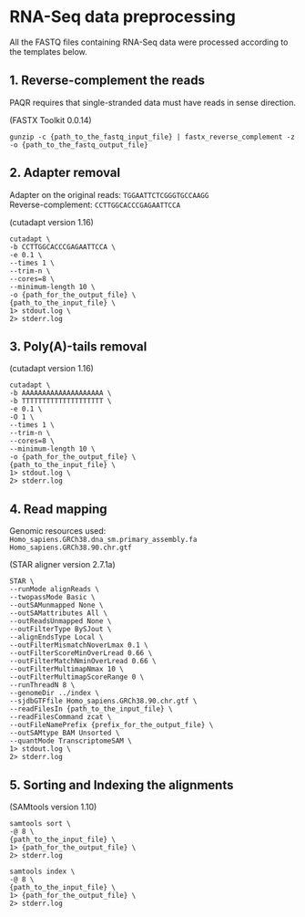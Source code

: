 # RNA-Seq data preprocessing

All the FASTQ files containing RNA-Seq data were processed according to the templates below.

## 1. Reverse-complement the reads

PAQR requires that single-stranded data must have reads in sense direction.

(FASTX Toolkit 0.0.14)

```
gunzip -c {path_to_the_fastq_input_file} | fastx_reverse_complement -z -o {path_to_the_fastq_output_file}
```

## 2. Adapter removal

Adapter on the original reads: `TGGAATTCTCGGGTGCCAAGG`  
Reverse-complement: `CCTTGGCACCCGAGAATTCCA`

(cutadapt version 1.16)

```
cutadapt \
-b CCTTGGCACCCGAGAATTCCA \
-e 0.1 \
--times 1 \
--trim-n \
--cores=8 \
--minimum-length 10 \
-o {path_for_the_output_file} \
{path_to_the_input_file} \
1> stdout.log \
2> stderr.log
```

## 3. Poly(A)-tails removal

(cutadapt version 1.16)

```
cutadapt \
-b AAAAAAAAAAAAAAAAAAAA \
-b TTTTTTTTTTTTTTTTTTTT \
-e 0.1 \
-O 1 \
--times 1 \
--trim-n \
--cores=8 \
--minimum-length 10 \
-o {path_for_the_output_file} \
{path_to_the_input_file} \
1> stdout.log \
2> stderr.log
```

## 4. Read mapping

Genomic resources used:  
`Homo_sapiens.GRCh38.dna_sm.primary_assembly.fa`  
`Homo_sapiens.GRCh38.90.chr.gtf`

(STAR aligner version 2.7.1a)

```
STAR \
--runMode alignReads \
--twopassMode Basic \
--outSAMunmapped None \
--outSAMattributes All \
--outReadsUnmapped None \
--outFilterType BySJout \
--alignEndsType Local \
--outFilterMismatchNoverLmax 0.1 \
--outFilterScoreMinOverLread 0.66 \
--outFilterMatchNminOverLread 0.66 \
--outFilterMultimapNmax 10 \
--outFilterMultimapScoreRange 0 \
--runThreadN 8 \
--genomeDir ../index \
--sjdbGTFfile Homo_sapiens.GRCh38.90.chr.gtf \
--readFilesIn {path_to_the_input_file} \
--readFilesCommand zcat \
--outFileNamePrefix {prefix_for_the_output_file} \
--outSAMtype BAM Unsorted \
--quantMode TranscriptomeSAM \
1> stdout.log \
2> stderr.log
```

## 5. Sorting and Indexing the alignments

(SAMtools version 1.10)

```
samtools sort \
-@ 8 \
{path_to_the_input_file} \
1> {path_for_the_output_file} \
2> stderr.log
```

```
samtools index \
-@ 8 \
{path_to_the_input_file} \
1> {path_for_the_output_file} \
2> stderr.log
```
